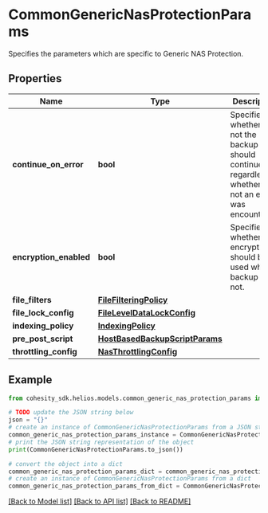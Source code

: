 # CommonGenericNasProtectionParams

Specifies the parameters which are specific to Generic NAS Protection.

## Properties

Name | Type | Description | Notes
------------ | ------------- | ------------- | -------------
**continue_on_error** | **bool** | Specifies whether or not the backup should continue regardless of whether or not an error was encountered. | [optional] 
**encryption_enabled** | **bool** | Specifies whether the encryption should be used while backup or not. | [optional] 
**file_filters** | [**FileFilteringPolicy**](FileFilteringPolicy.md) |  | [optional] 
**file_lock_config** | [**FileLevelDataLockConfig**](FileLevelDataLockConfig.md) |  | [optional] 
**indexing_policy** | [**IndexingPolicy**](IndexingPolicy.md) |  | [optional] 
**pre_post_script** | [**HostBasedBackupScriptParams**](HostBasedBackupScriptParams.md) |  | [optional] 
**throttling_config** | [**NasThrottlingConfig**](NasThrottlingConfig.md) |  | [optional] 

## Example

```python
from cohesity_sdk.helios.models.common_generic_nas_protection_params import CommonGenericNasProtectionParams

# TODO update the JSON string below
json = "{}"
# create an instance of CommonGenericNasProtectionParams from a JSON string
common_generic_nas_protection_params_instance = CommonGenericNasProtectionParams.from_json(json)
# print the JSON string representation of the object
print(CommonGenericNasProtectionParams.to_json())

# convert the object into a dict
common_generic_nas_protection_params_dict = common_generic_nas_protection_params_instance.to_dict()
# create an instance of CommonGenericNasProtectionParams from a dict
common_generic_nas_protection_params_from_dict = CommonGenericNasProtectionParams.from_dict(common_generic_nas_protection_params_dict)
```
[[Back to Model list]](../README.md#documentation-for-models) [[Back to API list]](../README.md#documentation-for-api-endpoints) [[Back to README]](../README.md)



